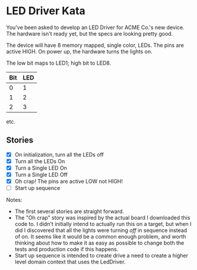 # LED Driver Kata

You've been asked to develop an LED Driver for ACME Co.'s new device.
The hardware isn't ready yet, but the specs are looking pretty good.

The device will have 8 memory mapped, single color, LEDs.
The pins are active HIGH.
On power up, the hardware turns the lights on.

The low bit maps to LED1; high bit to LED8.

| Bit | LED |
| --- | --- |
|  0  |  1  |
|  1  |  2  |
|  2  |  3  |

etc.


## Stories
- [x] On initialization, turn all the LEDs off
- [x] Turn all the LEDs On
- [x] Turn a Single LED On
- [x] Turn a Single LED Off
- [x] Oh crap! The pins are active LOW not HIGH!
- [ ] Start up sequence

Notes:

- The first several stories are straight forward.
- The "Oh crap" story was inspired by the actual board I downloaded this code to.
I didn't initially intend to actually run this on a target, but when I did I discovered that all the lights were turning *off* in sequence instead of on.
It seems like it would be a common enough problem, and worth thinking about how to make it as easy as possible to change both the tests and production code if this happens.
- Start up sequence is intended to create drive a need to create a higher level domain context that uses the LedDriver.

